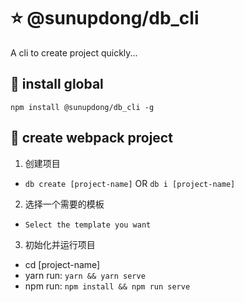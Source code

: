 # ⭐ @sunupdong/db_cli
A cli to create project quickly...

## 🔧 install global

`npm install @sunupdong/db_cli -g`

## 🔨 create webpack project

1. 创建项目
* `db create [project-name]` OR `db i [project-name]`

2. 选择一个需要的模板
* `Select the template you want`

3. 初始化并运行项目
* cd [project-name]
* yarn run: `yarn && yarn serve`
* npm run: `npm install && npm run serve`